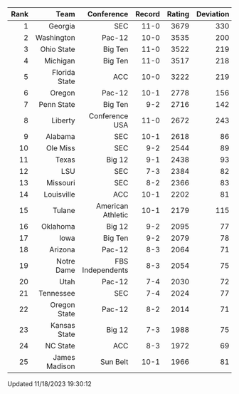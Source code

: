 | Rank  | Team                 | Conference           | Record   | Rating | Deviation |
| ---:  | ---:                 | ---:                 | ---:     | ---:   | ---:      |
| 1     | Georgia              | SEC                  | 11-0     | 3679   | 330       |
| 2     | Washington           | Pac-12               | 10-0     | 3535   | 200       |
| 3     | Ohio State           | Big Ten              | 11-0     | 3522   | 219       |
| 4     | Michigan             | Big Ten              | 11-0     | 3517   | 218       |
| 5     | Florida State        | ACC                  | 10-0     | 3222   | 219       |
| 6     | Oregon               | Pac-12               | 10-1     | 2778   | 156       |
| 7     | Penn State           | Big Ten              | 9-2      | 2716   | 142       |
| 8     | Liberty              | Conference USA       | 11-0     | 2672   | 243       |
| 9     | Alabama              | SEC                  | 10-1     | 2618   | 86        |
| 10    | Ole Miss             | SEC                  | 9-2      | 2544   | 89        |
| 11    | Texas                | Big 12               | 9-1      | 2438   | 93        |
| 12    | LSU                  | SEC                  | 7-3      | 2384   | 82        |
| 13    | Missouri             | SEC                  | 8-2      | 2366   | 83        |
| 14    | Louisville           | ACC                  | 10-1     | 2202   | 81        |
| 15    | Tulane               | American Athletic    | 10-1     | 2179   | 115       |
| 16    | Oklahoma             | Big 12               | 9-2      | 2095   | 77        |
| 17    | Iowa                 | Big Ten              | 9-2      | 2079   | 78        |
| 18    | Arizona              | Pac-12               | 8-3      | 2064   | 71        |
| 19    | Notre Dame           | FBS Independents     | 8-3      | 2054   | 75        |
| 20    | Utah                 | Pac-12               | 7-4      | 2030   | 72        |
| 21    | Tennessee            | SEC                  | 7-4      | 2024   | 77        |
| 22    | Oregon State         | Pac-12               | 8-2      | 2014   | 71        |
| 23    | Kansas State         | Big 12               | 7-3      | 1988   | 75        |
| 24    | NC State             | ACC                  | 8-3      | 1972   | 69        |
| 25    | James Madison        | Sun Belt             | 10-1     | 1966   | 81        |

Updated 11/18/2023 19:30:12
